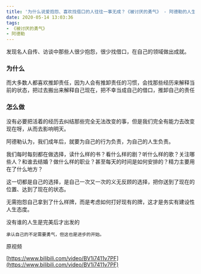 ```yaml
---
title: '为什么说爱抱怨、喜欢找借口的人往往一事无成？《被讨厌的勇气》 - 阿德勒的人生哲学！ '
date: 2020-05-14 13:03:36
tags:
- 《被讨厌的勇气》
- 阿德勒
---
```




发现名人自传、访谈中那些人很少抱怨，很少找借口，在自己的领域做出成就。

### 为什么

而大多数人都喜欢推卸责任，因为人会有推卸责任的习惯，会找那些经历来解释当前的状态，把过去搬出来解释自己现在，把不幸当成自己的借口，推卸自己的责任



### 怎么做

没有必要把活着的经历去纠结那些完全无法改变的事，但是我们完全有能力去改变现在呀，从而去影响明天。



阿德勒认为，我们成年后，就要为自己的行为负责，为自己的人生负责。



我们每时每刻都在做选择，读什么样的书？看什么样的剧？听什么样的歌？关注哪些人？和谁去结婚？做什么样的职业？甚至每天的时间是如何安排的？精力主要用在了什么地方？

这一切都是自己的选择，是自己一次又一次的义无反顾的选择，把你送到了现在的位置、达到了现在的状态。

无需抱怨自己拿到了什么样牌，而是考虑如何打好现有的牌，这才是务实有建设性人生态度。



没有谁的人生是完美后才出发的



`承认自己的不足需要勇气，但这也是进步的开始。`



原视频

[https://www.bilibili.com/video/BV1i7411v7PF](https://www.bilibili.com/video/BV1i7411v7PF)

